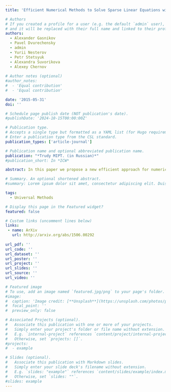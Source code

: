 ```yaml
---
title: 'Efficient Numerical Methods to Solve Sparse Linear Equations with Application to PageRank'

# Authors
# If you created a profile for a user (e.g. the default `admin` user), write the username (folder name) here
# and it will be replaced with their full name and linked to their profile.
authors:
  - Alexander Gasnikov
  - Pavel Dvurechensky
  - admin
  - Yurii Nesterov
  - Petr Stetsyuk
  - Alexandra Suvorikova
  - Alexey Chernov
  
# Author notes (optional)
#author_notes:
#  - 'Equal contribution'
#  - 'Equal contribution'

date: '2015-05-31'
doi: ''

# Schedule page publish date (NOT publication's date).
#publishDate: '2024-10-15T00:00:00Z'

# Publication type.
# Accepts a single type but formatted as a YAML list (for Hugo requirements).
# Enter a publication type from the CSL standard.
publication_types: ['article-journal']

# Publication name and optional abbreviated publication name.
publication: "*Trudy MIPT. (in Russian)*"
#publication_short: In *ICW*

abstract: In this paper we propose a new efficient approach for numerical calculation of equillibriums in multistage transport problems. In the very core of our approach lies the proper combination of Universal Gradient Method proposed by Yu. Nesterov (2013) and conception of inexact oracle (Devolder--Glineur--Nesterov, 2011). In particular our technique allows us to calculate Wasserstein's Barycenter in a fast manner (this results generalized M. Cuturi et al. (2014)).

# Summary. An optional shortened abstract.
#summary: Lorem ipsum dolor sit amet, consectetur adipiscing elit. Duis posuere tellus ac convallis placerat. Proin tincidunt magna sed ex sollicitudin condimentum.

tags:
  - Universal Methods

# Display this page in the Featured widget?
featured: false

# Custom links (uncomment lines below)
links:
 - name: ArXiv
   url: http://arxiv.org/abs/1506.00292
   
url_pdf: ''
url_code: ''
url_dataset: ''
url_poster: ''
url_project: ''
url_slides: ''
url_source: ''
url_video: ''

# Featured image
# To use, add an image named `featured.jpg/png` to your page's folder.
#image:
#  caption: 'Image credit: [**Unsplash**](https://unsplash.com/photos/pLCdAaMFLTE)'
#  focal_point: ''
#  preview_only: false

# Associated Projects (optional).
#   Associate this publication with one or more of your projects.
#   Simply enter your project's folder or file name without extension.
#   E.g. `internal-project` references `content/project/internal-project/index.md`.
#   Otherwise, set `projects: []`.
#projects:
#  - example

# Slides (optional).
#   Associate this publication with Markdown slides.
#   Simply enter your slide deck's filename without extension.
#   E.g. `slides: "example"` references `content/slides/example/index.md`.
#   Otherwise, set `slides: ""`.
#slides: example
---
```

